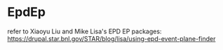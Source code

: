 # EpdEp

refer to Xiaoyu Liu and Mike Lisa's EPD EP packages:
https://drupal.star.bnl.gov/STAR/blog/lisa/using-epd-event-plane-finder
